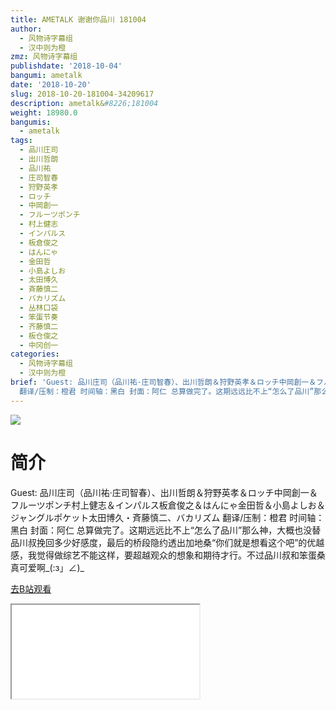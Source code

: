 ```yaml
---
title: AMETALK 谢谢你品川 181004
author:
  - 风物诗字幕组
  - 汉中则为橙
zmz: 风物诗字幕组
publishdate: '2018-10-04'
bangumi: ametalk
date: '2018-10-20'
slug: 2018-10-20-181004-34209617
description: ametalk&#8226;181004
weight: 18980.0
bangumis:
  - ametalk
tags:
  - 品川庄司
  - 出川哲朗
  - 品川祐
  - 庄司智春
  - 狩野英孝
  - ロッチ
  - 中岡創一
  - フルーツポンチ
  - 村上健志
  - インパルス
  - 板倉俊之
  - はんにゃ
  - 金田哲
  - 小島よしお
  - 太田博久
  - 斉藤慎二
  - バカリズム
  - 丛林口袋
  - 笨蛋节奏
  - 齐藤慎二
  - 板仓俊之
  - 中冈创一
categories:
  - 风物诗字幕组
  - 汉中则为橙
brief: 'Guest: 品川庄司（品川祐·庄司智春）、出川哲朗＆狩野英孝＆ロッチ中岡創一＆フルーツポンチ村上健志＆インパルス板倉俊之＆はんにゃ金田哲＆小島よしお＆ジャングルポケット太田博久・斉藤慎二、バカリズム
  翻译/压制：橙君 时间轴：黑白 封面：阿仁 总算做完了。这期远远比不上“怎么了品川”那么神，大概也没替品川叔挽回多少好感度，最后的桥段隐约透出加地桑“你们就是想看这个吧”的优越感，我觉得做综艺不能这样，要超越观众的想象和期待才行。不过品川叔和笨蛋桑真可爱啊_(:з」∠)_'
---
```

![](https://i.imgur.com/GwimR5S.jpg)
# 简介  
Guest: 品川庄司（品川祐·庄司智春）、出川哲朗＆狩野英孝＆ロッチ中岡創一＆フルーツポンチ村上健志＆インパルス板倉俊之＆はんにゃ金田哲＆小島よしお＆ジャングルポケット太田博久・斉藤慎二、バカリズム
翻译/压制：橙君 时间轴：黑白 封面：阿仁
总算做完了。这期远远比不上“怎么了品川”那么神，大概也没替品川叔挽回多少好感度，最后的桥段隐约透出加地桑“你们就是想看这个吧”的优越感，我觉得做综艺不能这样，要超越观众的想象和期待才行。不过品川叔和笨蛋桑真可爱啊_(:з」∠)_  

[去B站观看](https://www.bilibili.com/video/av34209617/)
<div class ="resp-container"><iframe class="testiframe" src="//player.bilibili.com/player.html?aid=34209617"", scrolling="no", allowfullscreen="true" > </iframe></div> 
